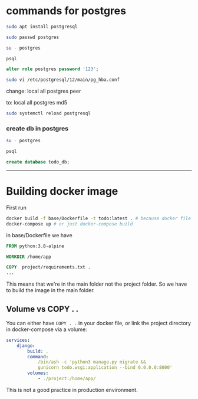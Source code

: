 # commands for postgres

```bash
sudo apt install postgresql

sudo passwd postgres

su - postgres

psql
```
```sql
alter role postgres password '123';
```

```bash
sudo vi /etc/postgresql/12/main/pg_hba.conf
```
change:
local   all             postgres                                peer

to:
local   all             postgres                                md5

```bash
sudo systemctl reload postgresql
```


### create db in postgres

```bash
su - postgres

psql
```
```sql
create database todo_db;
```

-------------------------------

# Building docker image
First run 
```bash
docker build -f base/Dockerfile -t todo:latest . # because docker file assumes we're in main folder, not project
docker-compose up # or just docker-compose build
```

in base/Dockerfile we have
```dockerfile
FROM python:3.8-alpine

WORKDIR /home/app

COPY  project/requirements.txt .
...
```
This means that we're in the main folder not the project folder. So we have to build the image in the main folder.

## Volume vs COPY . .
You can either have `COPY . .` in your docker file, or link the project directory in docker-compose via a volume:

```yml
services: 
    django:
        build: .
        command: 
            /bin/ash -c 'python3 manage.py migrate &&
            gunicorn todo.wsgi:application --bind 0.0.0.0:8000'
        volumes: 
            - ./project:/home/app/
```
This is not a good practice in production environment.


